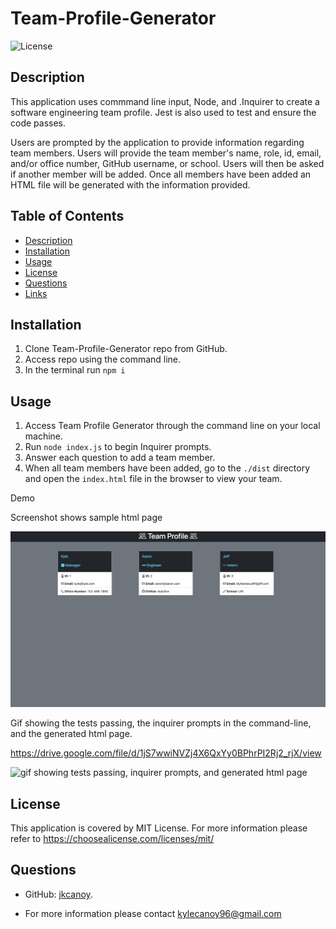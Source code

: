 # Team-Profile-Generator

![License](https://img.shields.io/badge/License-MIT-yellow.svg)

## Description

This application uses commmand line input, Node, and .Inquirer to create a software engineering team profile. Jest is also used to test and ensure the code passes.

Users are prompted by the application to provide information regarding team members. Users will provide the team member's name, role, id, email, and/or office number, GitHub username, or school. Users will then be asked if another member will be added. Once all members have been added an HTML file will be generated with the information provided.

## Table of Contents

- [Description](#description)
- [Installation](#installation)
- [Usage](#usage)
- [License](#license)
- [Questions](#questions)
- [Links](#links)

## Installation

1. Clone Team-Profile-Generator repo from GitHub.
2. Access repo using the command line.
3. In the terminal run `npm i`

## Usage

1. Access Team Profile Generator through the command line on your local machine.
2. Run `node index.js` to begin Inquirer prompts.
3. Answer each question to add a team member.
4. When all team members have been added, go to the `./dist` directory and open the `index.html` file in the browser to view your team.

Demo

Screenshot shows sample html page

![screenshot showing sample html page](./images/screenShot.png)

Gif showing the tests passing, the inquirer prompts in the command-line, and the generated html page.

https://drive.google.com/file/d/1jS7wwiNVZj4X6QxYy0BPhrPI2Rj2_rjX/view

![gif showing tests passing, inquirer prompts, and generated html page](./images/sample.gif)

## License

This application is covered by MIT License. For more information please refer to https://choosealicense.com/licenses/mit/

## Questions

- GitHub: [jkcanoy](https://github.com/jkcanoy).

- For more information please contact kylecanoy96@gmail.com
